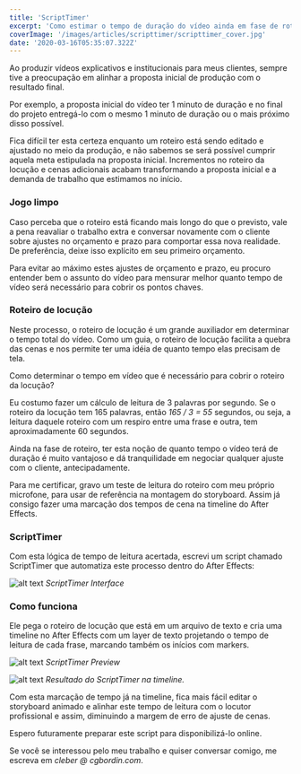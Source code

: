 ```yaml
---
title: 'ScriptTimer'
excerpt: 'Como estimar o tempo de duração do vídeo ainda em fase de roteiro?'
coverImage: '/images/articles/scripttimer/scripttimer_cover.jpg'
date: '2020-03-16T05:35:07.322Z'
---
```


Ao produzir vídeos explicativos e institucionais para meus clientes, sempre tive a preocupação em alinhar a proposta inicial de produção com o resultado final.

Por exemplo, a proposta inicial do vídeo ter 1 minuto de duração e no final do projeto entregá-lo com o mesmo 1 minuto de duração ou o mais próximo disso possível.

Fica difícil ter esta certeza enquanto um roteiro está sendo editado e ajustado no meio da produção, e não sabemos se será possível cumprir aquela meta estipulada na proposta inicial. Incrementos no roteiro da locução e cenas adicionais acabam transformando a proposta inicial e a demanda de trabalho que estimamos no início.

### Jogo limpo

Caso perceba que o roteiro está ficando mais longo do que o previsto, vale a pena reavaliar o trabalho extra e conversar novamente com o cliente sobre ajustes no orçamento e prazo para comportar essa nova realidade. De preferência, deixe isso explícito em seu primeiro orçamento.

Para evitar ao máximo estes ajustes de orçamento e prazo, eu procuro entender bem o assunto do vídeo para mensurar melhor quanto tempo de vídeo será necessário para cobrir os pontos chaves.
 
### Roteiro de locução

Neste processo, o roteiro de locução é um grande auxiliador em determinar o tempo total do vídeo. Como um guia, o roteiro de locução facilita a quebra das cenas e nos permite ter uma idéia de quanto tempo elas precisam de tela.

Como determinar o tempo em vídeo que é necessário para cobrir o roteiro da locução?

Eu costumo fazer um cálculo de leitura de 3 palavras por segundo. Se o roteiro da locução tem 165 palavras, então <em>165 / 3 = 55</em> segundos, ou seja, a leitura daquele roteiro com um respiro entre uma frase e outra, tem aproximadamente 60 segundos.

Ainda na fase de roteiro, ter esta noção de quanto tempo o vídeo terá de duração é muito vantajoso e dá tranquilidade em negociar qualquer ajuste com o cliente, antecipadamente.

Para me certificar, gravo um teste de leitura do roteiro com meu próprio microfone, para usar de referência na montagem do storyboard. Assim já consigo fazer uma marcação dos tempos de cena na timeline do After Effects.

### ScriptTimer

Com esta lógica de tempo de leitura acertada, escrevi um script chamado ScriptTimer que automatiza este processo dentro do After Effects:

![alt text](/images/articles/scripttimer/scripttimer_interface.png#width_auto "ScriptTimer Interface")
*ScriptTimer Interface*

### Como funciona

Ele pega o roteiro de locução que está em um arquivo de texto e cria uma timeline no After Effects com um layer de texto projetando o tempo de leitura de cada frase, marcando também os inícios com markers.

![alt text](/images/articles/scripttimer/scripttimer_preview.png#width_100% "ScriptTimer Preview")
*ScriptTimer Preview*

![alt text](/images/articles/scripttimer/scripttimer_timeline.png#width_100% "ScriptTimer Timeline")
*Resultado do ScriptTimer na timeline.*

Com esta marcação de tempo já na timeline, fica mais fácil editar o storyboard animado e alinhar este tempo de leitura com o locutor profissional e assim, diminuindo a margem de erro de ajuste de cenas.

Espero futuramente preparar este script para disponibilizá-lo online.

Se você se interessou pelo meu trabalho e quiser conversar comigo, me escreva em *cleber @ cgbordin.com*.
